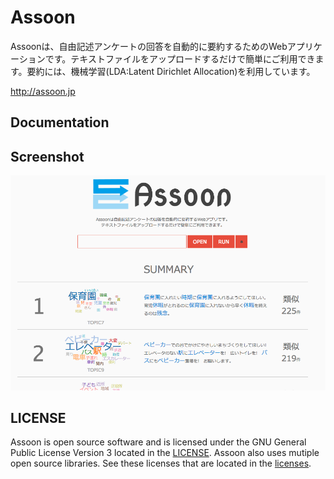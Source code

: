 # Assoon
Assoonは、自由記述アンケートの回答を自動的に要約するためのWebアプリケーションです。テキストファイルをアップロードするだけで簡単にご利用できます。要約には、機械学習(LDA:Latent Dirichlet Allocation)を利用しています。

http://assoon.jp
## Documentation

## Screenshot
![Sample screenshot 1](/readme/screenshot1.png)

## LICENSE
Assoon is open source software and is licensed under the GNU General Public License Version 3 located in the [LICENSE](https://github.com/y-ota/Assoon/blob/master/LICENSE).
Assoon also uses mutiple open source libraries. See these licenses that are located in the [licenses](https://github.com/y-ota/Assoon/blob/master/licenses).
